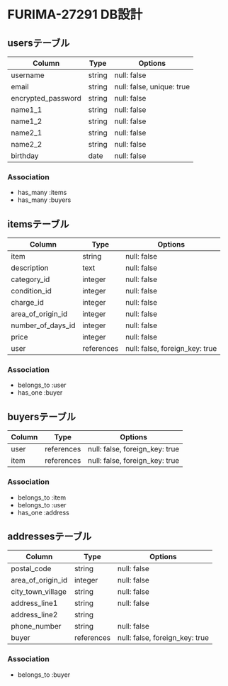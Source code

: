 # FURIMA-27291 DB設計
## usersテーブル
|Column|Type|Options|
|------|----|-------|
|username|string|null: false|
|email|string|null: false, unique: true|
|encrypted_password|string|null: false|
|name1_1|string|null: false|
|name1_2|string|null: false|
|name2_1|string|null: false|
|name2_2|string|null: false|
|birthday|date|null: false|
### Association
- has_many :items
- has_many :buyers

## itemsテーブル
|Column|Type|Options|
|------|----|-------|
|item|string|null: false|
|description|text|null: false|
|category_id|integer|null: false|
|condition_id|integer|null: false|
|charge_id|integer|null: false|
|area_of_origin_id|integer|null: false|
|number_of_days_id|integer|null: false|
|price|integer|null: false|
|user|references|null: false, foreign_key: true|
### Association
- belongs_to :user
- has_one :buyer

## buyersテーブル
|Column|Type|Options|
|------|----|-------|
|user|references|null: false, foreign_key: true|
|item|references|null: false, foreign_key: true|
### Association
- belongs_to :item
- belongs_to :user
- has_one :address

## addressesテーブル
|Column|Type|Options|
|------|----|-------|
|postal_code|string|null: false|
|area_of_origin_id|integer|null: false|
|city_town_village|string|null: false|
|address_line1|string|null: false|
|address_line2|string| |
|phone_number|string|null: false|
|buyer|references|null: false, foreign_key: true|
### Association
- belongs_to :buyer
